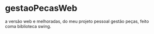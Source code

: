 # gestaoPecasWeb
a versão web e melhoradas, do meu projeto pessoal gestão peças, feito coma biblioteca swing.
